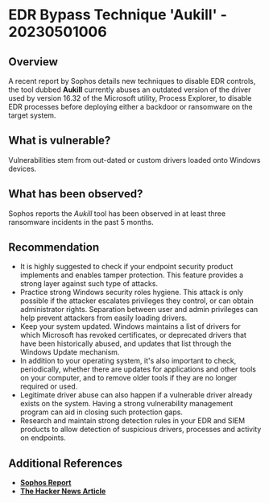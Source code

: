 # EDR Bypass Technique 'Aukill' - 20230501006

## Overview

A recent report by Sophos details new techniques to disable EDR controls, the tool dubbed **Aukill** currently abuses an outdated version of the driver used by version 16.32 of the Microsoft utility, Process Explorer, to disable EDR processes before deploying either a backdoor or ransomware on the target system.

## What is vulnerable?

Vulnerabilities stem from out-dated or custom drivers loaded onto Windows devices.

## What has been observed?

Sophos reports the *Aukill* tool has been observed in at least three ransomware incidents in the past 5 months.

## Recommendation

- It is highly suggested to check if your endpoint security product implements and enables tamper protection. This feature provides a strong layer against such type of attacks.
- Practice strong Windows security roles hygiene. This attack is only possible if the attacker escalates privileges they control, or can obtain administrator rights. Separation between user and admin privileges can help prevent attackers from easily loading drivers.
- Keep your system updated. Windows maintains a list of drivers for which Microsoft has revoked certificates, or deprecated drivers that have been historically abused, and updates that list through the Windows Update mechanism.
- In addition to your operating system, it's also important to check, periodically, whether there are updates for applications and other tools on your computer, and to remove older tools if they are no longer required or used.
- Legitimate driver abuse can also happen if a vulnerable driver already exists on the system. Having a strong vulnerability management program can aid in closing such protection gaps.
- Research and maintain strong detection rules in your EDR and SIEM products to allow detection of suspicious drivers, processes and activity on endpoints.

## Additional References

- [**Sophos Report**](https://news.sophos.com/en-us/2023/04/19/aukill-edr-killer-malware-abuses-process-explorer-driver/)
- [**The Hacker News Article**](https://thehackernews.com/2023/04/ransomware-hackers-using-aukill-tool-to.html)
